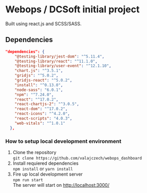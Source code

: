 # Webops / DCSoft initial project
   
Built using react.js and SCSS/SASS.

## Dependencies

```json
"dependencies": {
    "@testing-library/jest-dom": "^5.11.4",
    "@testing-library/react": "^11.1.0",
    "@testing-library/user-event": "^12.1.10",
    "chart.js": "^3.5.1",
    "gridjs": "^5.0.2",
    "gridjs-react": "^5.0.2",
    "install": "^0.13.0",
    "node-sass": "6.0.1",
    "npm": "^7.24.0",
    "react": "^17.0.2",
    "react-chartjs-2": "^3.0.5",
    "react-dom": "^17.0.2",
    "react-icons": "^4.2.0",
    "react-scripts": "4.0.3",
    "web-vitals": "^1.0.1"
  },
```

### How to setup local development environment

1. Clone the repository  
   `git clone https://github.com/valajczech/webops_dashboard`  
2. Install requiered dependencies  
   `npm install` or `yarn install`  
3. Fire up local development server  
   `npm run start`  
   The server will start on [http://localhost:3000/](http://localhost:3000/)  
